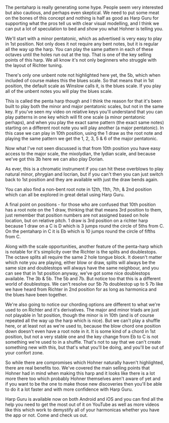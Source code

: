 The pentaharp is really generating some hype. People seem very interested but also cautious, and perhaps even skeptical. We need to put some meat on the bones
of this concept and nothing is half as good as Harp Guru for supporting what the pros tell us with clear visual modelling, and I think we can put a lot of
speculation to bed and *show* you what Hohner is telling you.

We'll start with a minor pentatonic, which as advertised is very easy to play in 1st position. Not only does it not require any bent notes, but it is regular all
the way up the harp. You can play the same pattern in each of these octaves until the holes run out at the top. That is one of the key selling points of this harp.
We all know it's not only beginners who struggle with the layout of Richter tuning.

There's only one unbent note not highlighted here yet, the 5b, which when included of course makes this the blues scale. So that means that in 1st position,
the default scale as Winslow calls it, is the blues scale. If you play all of the unbent notes you will play the blues scale.

This is called the penta harp though and I think the reason for that it's been built to play both the minor and major pentatonic scales, but not in the same key.
If you've seen my video on relative keys you'll understand that you can play patterns in one key which will fit one scale (a minor pentatonic perhaps), and when
you play the exact same pattern (the exact same notes) starting on a different root note you will play another (a major pentatonic). In this case we can play in 10th position, using the
1 draw as the root note and playing the same pattern we get the 1, 2, 3, 5 & 6 of the major pentatonic.

Now what I've not seen discussed is that from 10th position you have easy access to the major scale, the mixolydian, the lydian scale, and because we've got this
3b here we can also play Dorian.

As ever, this is a chromatic instrument if you can hit these overblows to play natural minor, phrygian and locrian, but if you can't then you can just switch back to
1st position and they are available with just the draw bends again.

You can also find a non-bent root note in 12th, 11th, 7th, & 2nd position which can all be explored in great detail using Harp Guru.

A final point on positions - for those who are confused that 10th position has a root note on the 1 draw, thinking that that means 3rd position to them, just
remember that position numbers are not assigned based on hole location, but on relative pitch. 1 draw is 3rd position on a richter harp because 1 draw on a C is D
which is 3 jumps round the circle of 5ths from C. On the pentaharp in C it is Eb which is 10 jumps round the circle of fifths from C.

Along with the scale opportunities, another feature of the penta-harp which is notable for it's simplicity over the Richter is the splits and doublestops.
The octave splits all require the same 2 hole tongue block. It doesn't matter which note you are playing, either blow or draw, splits will always be the same size
and doublestops will always have the same neighbour, and you can see that in 1st position anyway, we've got some nice doublestops available. The 3b & 5b. The 5b
and 7b. But notice too that this is a different world of doublestops. We can't resolve our 5b 7b doublestop up to 5 7b like we have heard from Richter in 2nd position
for as long as harmonica and the blues have been together.

We're also going to notice our chording options are different to what we're used to on Richter and it's derivatives.
The major and minor triads are just not playable in 1st position, though the minor is in 10th (and is of course repeated all the way up the harp which is nice).
But we can't play a shuffle here, or at least not as we're used to, because the blow chord one position down doesn't even have a root note in it. It is some kind
of a chord in 1st position, but not a very stable one and the key change from Eb to C is not something we're used to in a shuffle. That's not to say that we can't
create something new with this, but that's what you'll be doing, and you'll be out of your confort zone.

So while there are compromises which Hohner naturally haven't highlighted, there are real benefits too. We've covered the main selling points that Hohner had in
mind when making this harp and it looks like there is a lot more there too which probably Hohner themselves aren't aware of yet and if you want to be the one
to make those new discoveries then you'll be able to do it a lot faster and with more confidence with Harp Guru.

Harp Guru is available now on both Android and iOS and you can find all the help you need to get the most out of it on YouTube as well as more videos like this
which work to demystify all of your harmonicas whether you have the app or not. Come and check us out.
